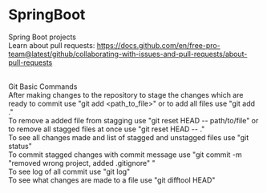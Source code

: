 # SpringBoot
Spring Boot projects
<br/> Learn about pull requests: https://docs.github.com/en/free-pro-team@latest/github/collaborating-with-issues-and-pull-requests/about-pull-requests

<br/> Git Basic Commands
<br/> After making changes to the repository to stage the changes which are ready to commit use "git add <path_to_file>" or to add all files use "git add ."
<br/> To remove a added file from stagging use "git reset HEAD -- path/to/file" or to remove all stagged files at once use "git reset HEAD -- ."
<br/> To see all changes made and list of stagged and unstagged files use "git status"
<br/> To commit stagged changes with commit message use "git commit -m "removed wrong project, added .gitignore" "
<br/> To see log of all commit use "git log"
<br/> To see what changes are made to a file use "git difftool HEAD"

